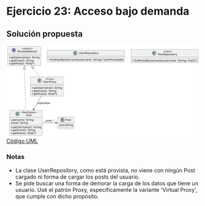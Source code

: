 # Ejercicio 23: Acceso bajo demanda
## Solución propuesta
![Diagrama UML](./diag_uml.png)<br>
[Código UML](./source.uml)
### Notas
- La clase UserRepository, como está provista, no viene con ningún Post cargado ni forma de cargar los posts del usuario.
- Se pide buscar una forma de demorar la carga de los datos que tiene un usuario. Usé el patrón Proxy, específicamente la variante 'Virtual Proxy', que cumple con dicho propósito.
